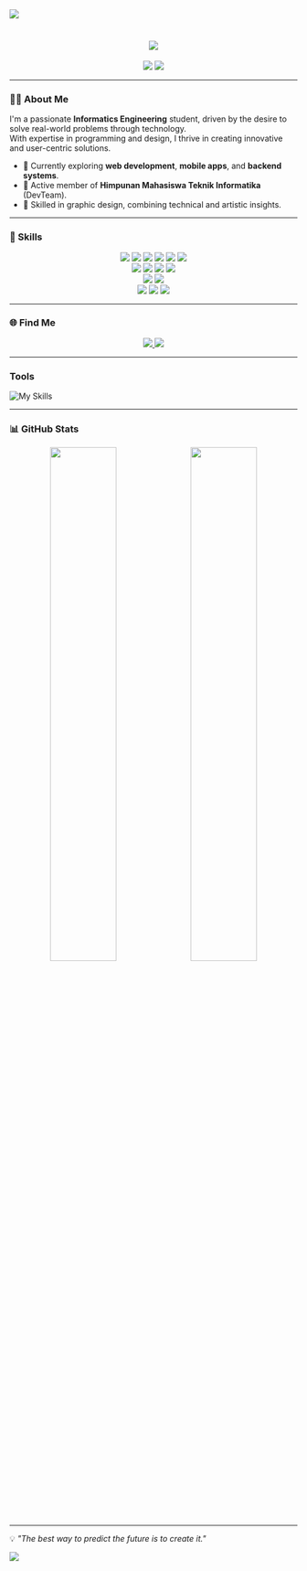 <img src="https://capsule-render.vercel.app/api?type=waving&color=0:3a8296,100:091519&height=150&text=Hi,%20I'm%20Ghaida%20Fasya&fontSize=50&fontColor=61DAFB&fontAlignY=45&animation=twinkling&desc=%20Web%20Developer&descSize=30&descAlignY=85&section=header" />

<h1 align="center">
    <img src="https://readme-typing-svg.herokuapp.com/?font=Righteous&size=40&color=00BFFF&center=true&vCenter=true&width=800&height=100&duration=5000&lines=Hello,+World!+🌍;+Welcome+to+my+GitHub!&effect=wave&effect_duration=2000&background_color=ffffff" />
</h1>


<div align="center">
    <img src="https://img.shields.io/badge/Status-Learning-blue?style=for-the-badge&logo=progress&logoColor=white" />
    <img src="https://img.shields.io/badge/Role-Student-green?style=for-the-badge&logo=teamviewer&logoColor=white" />
</div>

---

### 👨‍💻 About Me  
I'm a passionate **Informatics Engineering** student, driven by the desire to solve real-world problems through technology.  
With expertise in programming and design, I thrive in creating innovative and user-centric solutions.

- 🌱 Currently exploring **web development**, **mobile apps**, and **backend systems**.  
- 👥 Active member of **Himpunan Mahasiswa Teknik Informatika** (DevTeam).  
- 🎨 Skilled in graphic design, combining technical and artistic insights.  

---

### 🔧 Skills

<div align="center">
  <img src="https://img.shields.io/badge/PHP-777BB4?style=for-the-badge&logo=php&logoColor=white" />
  <img src="https://img.shields.io/badge/JavaScript-F7DF1E?style=for-the-badge&logo=javascript&logoColor=black" />
  <img src="https://img.shields.io/badge/Go-00ADD8?style=for-the-badge&logo=go&logoColor=white" />
  <img src="https://img.shields.io/badge/Dart-0175C2?style=for-the-badge&logo=dart&logoColor=white" />
  <img src="https://img.shields.io/badge/Flutter-00C4CC?style=for-the-badge&logo=flutter&logoColor=white" />
  <img src="https://img.shields.io/badge/Python-3776AB?style=for-the-badge&logo=python&logoColor=white" />
  <br>
  <img src="https://img.shields.io/badge/Laravel-FF2D20?style=for-the-badge&logo=laravel&logoColor=white" />
  <img src="https://img.shields.io/badge/Bootstrap-7952B3?style=for-the-badge&logo=bootstrap&logoColor=white" />
  <img src="https://img.shields.io/badge/Tailwind-FFFFFF?style=for-the-badge&logo=tailwindcss&logoColor=blue" />
  <img src="https://img.shields.io/badge/Fiber-62DBFB?style=for-the-badge&logo=go&logoColor=white" />
  <br>
  <img src="https://img.shields.io/badge/MySQL-4479A1?style=for-the-badge&logo=mysql&logoColor=white" />
  <img src="https://img.shields.io/badge/MongoDB-4EA94B?style=for-the-badge&logo=mongodb&logoColor=white" />
  <br>
  <img src="https://img.shields.io/badge/Git-F05032?style=for-the-badge&logo=git&logoColor=white" />
  <img src="https://img.shields.io/badge/Figma-F24E1E?style=for-the-badge&logo=figma&logoColor=white" />
  <img src="https://img.shields.io/badge/Canva-00C4CC?style=for-the-badge&logo=canva&logoColor=white" />
</div>

---

### 🌐 Find Me  

<div align="center"> 
  <a href="mailto:ghaidafsy13@gmail.com">
    <img src="https://img.shields.io/badge/Gmail-35495e?style=for-the-badge&logo=gmail&logoColor=white&color=red" />
  </a>
  <a href="https://www.instagram.com/ghaidafasya24/" target="_blank">
    <img src="https://img.shields.io/badge/Instagram-ff69b4?style=for-the-badge&logo=instagram&logoColor=white&color=purple" />
  </a>
</div>

---

### Tools

![My Skills](https://skillicons.dev/icons?i=vscode,androidstudio,postman,sublime)

---

### 📊 GitHub Stats  

<div align="center">
  <img src="https://github-readme-stats.vercel.app/api?username=ghaidafasya24&show_icons=true&theme=radical" width="48%" />
  <img src="https://github-readme-stats.vercel.app/api/top-langs/?username=ghaidafasya24&layout=compact&theme=radical" width="48%" />
</div>

---

💡 _"The best way to predict the future is to create it."_  

<img src="https://capsule-render.vercel.app/api?type=waving&color=0:4daec8,100:091519&height=100&section=footer" />


